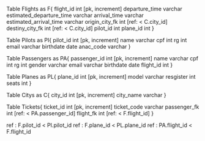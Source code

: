 Table Flights as F{
  flight_id int [pk, increment]
  departure_time varchar
  estimated_departure_time varchar
  arrival_time varchar
  estimated_arrival_time varchar
  origin_city_fk int [ref: < C.city_id]
  destiny_city_fk int [ref: < C.city_id]
  pilot_id int
  plane_id int
}

Table Pilots as PI{
  pilot_id int [pk, increment]
  name varchar
  cpf int
  rg int
  email varchar
  birthdate date
  anac_code varchar
}

Table Passengers as PA{
  passenger_id int [pk, increment]
  name varchar
  cpf int
  rg int
  gender varchar
  email varchar
  birthdate date
  flight_id int
}

Table Planes as PL{
  plane_id int [pk, increment]
  model varchar
  resgister int
  seats int
}

Table Citys as C{
  city_id int [pk, increment]
  city_name varchar
}

Table Tickets{
  ticket_id int [pk, increment]
  ticket_code varchar
  passenger_fk int [ref: < PA.passenger_id]
  flight_fk int [ref: < F.flight_id]
}

ref : F.pilot_id < PI.pilot_id
ref : F.plane_id < PL.plane_id
ref : PA.flight_id < F.flight_id
